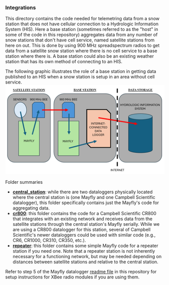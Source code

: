 ### Integrations

This directory contains the code needed for telemetring data from a snow station that does not have cellular connection to a Hydrologic Information System (HIS). Here a base station (sometimes referred to as the "host" in some of the code in this repository) aggregates data from any number of snow stations that don't have cell service, named satellite stations from here on out. This is done by using 900 MHz spreadspectrum radios to get data from a satellite snow station where there is no cell service to a base station where there is. A base station could also be an existing weather station that has its own method of connecting to an HIS.

The following graphic illustrates the role of a base station in getting data published to an HIS when a snow station is setup in an area without cell service.
![satellite-base relationship](base_figures/satellite-base-his.png)

Folder summaries
- **[central_station](central_station)**: while there are two dataloggers physically located where the central station is (one Mayfly and one Campbell Scientific datalogger), this folder specifically contains just the Mayfly's code for aggregating data.
- **[cr800](cr800)**: this folder contains the code for a Campbell Scientific CR800 that integrates with an existing network and receives data from the satellite stations through the central station's Mayfly serially. While we are using a CR800 datalogger for this station, several of Campbell Scientific's newer dataloggers could be used with similar code (e.g., CR6, CR1000, CR310, CR350, etc.).
- **[repeater](repeater)**: this folder contains some simple Mayfly code for a repeater station if you need one. Note that a repeater station is not inherently necessary for a functioning network, but may be needed depending on distances between satellite stations and relative to the central station.

Refer to step 5 of the Mayfly datalogger [readme file](https://github.com/CIROH-Snow/snow_sensing/tree/main/code/mayfly_datalogger) in this repository for setup instructions for XBee radio modules if you are using them.
